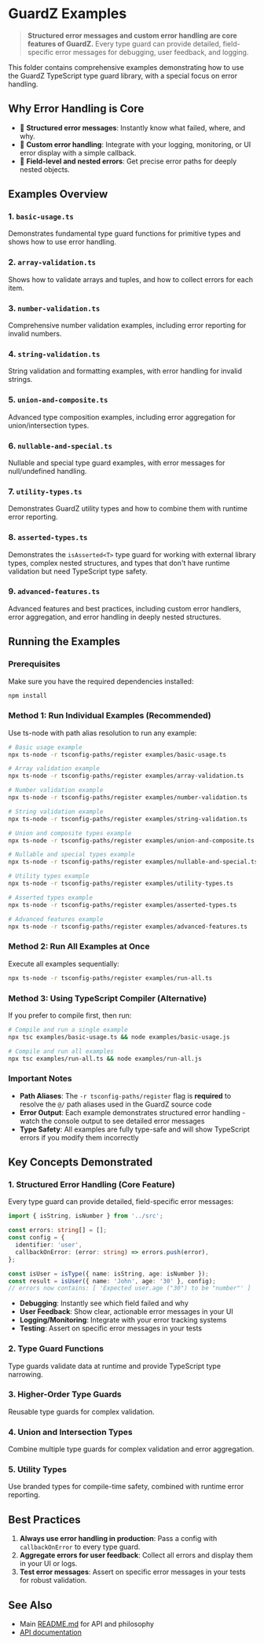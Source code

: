 # GuardZ Examples

> **Structured error messages and custom error handling are core features of GuardZ.**
> Every type guard can provide detailed, field-specific error messages for debugging, user feedback, and logging.

This folder contains comprehensive examples demonstrating how to use the GuardZ TypeScript type guard library, with a special focus on error handling.

## Why Error Handling is Core

- 🛑 **Structured error messages**: Instantly know what failed, where, and why.
- 🔗 **Custom error handling**: Integrate with your logging, monitoring, or UI error display with a simple callback.
- 🧩 **Field-level and nested errors**: Get precise error paths for deeply nested objects.

## Examples Overview

### 1. `basic-usage.ts`
Demonstrates fundamental type guard functions for primitive types and shows how to use error handling.

### 2. `array-validation.ts`
Shows how to validate arrays and tuples, and how to collect errors for each item.

### 3. `number-validation.ts`
Comprehensive number validation examples, including error reporting for invalid numbers.

### 4. `string-validation.ts`
String validation and formatting examples, with error handling for invalid strings.

### 5. `union-and-composite.ts`
Advanced type composition examples, including error aggregation for union/intersection types.

### 6. `nullable-and-special.ts`
Nullable and special type guard examples, with error messages for null/undefined handling.

### 7. `utility-types.ts`
Demonstrates GuardZ utility types and how to combine them with runtime error reporting.

### 8. `asserted-types.ts`
Demonstrates the `isAsserted<T>` type guard for working with external library types, complex nested structures, and types that don't have runtime validation but need TypeScript type safety.

### 9. `advanced-features.ts`
Advanced features and best practices, including custom error handlers, error aggregation, and error handling in deeply nested structures.

## Running the Examples

### Prerequisites
Make sure you have the required dependencies installed:
```bash
npm install
```

### Method 1: Run Individual Examples (Recommended)
Use ts-node with path alias resolution to run any example:

```bash
# Basic usage example
npx ts-node -r tsconfig-paths/register examples/basic-usage.ts

# Array validation example
npx ts-node -r tsconfig-paths/register examples/array-validation.ts

# Number validation example
npx ts-node -r tsconfig-paths/register examples/number-validation.ts

# String validation example
npx ts-node -r tsconfig-paths/register examples/string-validation.ts

# Union and composite types example
npx ts-node -r tsconfig-paths/register examples/union-and-composite.ts

# Nullable and special types example
npx ts-node -r tsconfig-paths/register examples/nullable-and-special.ts

# Utility types example
npx ts-node -r tsconfig-paths/register examples/utility-types.ts

# Asserted types example
npx ts-node -r tsconfig-paths/register examples/asserted-types.ts

# Advanced features example
npx ts-node -r tsconfig-paths/register examples/advanced-features.ts
```

### Method 2: Run All Examples at Once
Execute all examples sequentially:

```bash
npx ts-node -r tsconfig-paths/register examples/run-all.ts
```

### Method 3: Using TypeScript Compiler (Alternative)
If you prefer to compile first, then run:

```bash
# Compile and run a single example
npx tsc examples/basic-usage.ts && node examples/basic-usage.js

# Compile and run all examples
npx tsc examples/run-all.ts && node examples/run-all.js
```

### Important Notes
- **Path Aliases**: The `-r tsconfig-paths/register` flag is **required** to resolve the `@/` path aliases used in the GuardZ source code
- **Error Output**: Each example demonstrates structured error handling - watch the console output to see detailed error messages
- **Type Safety**: All examples are fully type-safe and will show TypeScript errors if you modify them incorrectly

## Key Concepts Demonstrated

### 1. Structured Error Handling (Core Feature)
Every type guard can provide detailed, field-specific error messages:

```typescript
import { isString, isNumber } from '../src';

const errors: string[] = [];
const config = {
  identifier: 'user',
  callbackOnError: (error: string) => errors.push(error),
};

const isUser = isType({ name: isString, age: isNumber });
const result = isUser({ name: 'John', age: '30' }, config);
// errors now contains: [ 'Expected user.age ("30") to be "number"' ]
```

- **Debugging**: Instantly see which field failed and why
- **User Feedback**: Show clear, actionable error messages in your UI
- **Logging/Monitoring**: Integrate with your error tracking systems
- **Testing**: Assert on specific error messages in your tests

### 2. Type Guard Functions
Type guards validate data at runtime and provide TypeScript type narrowing.

### 3. Higher-Order Type Guards
Reusable type guards for complex validation.

### 4. Union and Intersection Types
Combine multiple type guards for complex validation and error aggregation.

### 5. Utility Types
Use branded types for compile-time safety, combined with runtime error reporting.

## Best Practices

1. **Always use error handling in production**: Pass a config with `callbackOnError` to every type guard.
2. **Aggregate errors for user feedback**: Collect all errors and display them in your UI or logs.
3. **Test error messages**: Assert on specific error messages in your tests for robust validation.

## See Also
- Main [README.md](../README.md) for API and philosophy
- [API documentation](../docs/) 